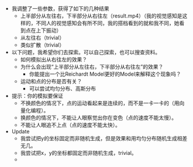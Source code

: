 * 我调整了一些参数，获得了如下的几种结果
  * 上半部分从左往右，下半部分从右往左（result.mp4）（我的视觉感知是这样的，不同人的视觉感知会有所不同，我的搭档看到的就和我不同，她看到点在上下振动）
  * 从左往右（trivial）
  * 类似扩散（trivial）
* 以下问题，我希望你们去探索。可以自己探索，也可以搜查资料。
  * 如何模拟出从右往左的效果？
  * 为什么会出现“上半部分从左往右，下半部分从右往左”的效果？
    * 你能提出一个比Reichardt Model更好的Model来解释这个现象吗？
  * 运动和点的分布是否有关？
    * 可以尝试均匀分布、高斯分布
* 提示：你的模拟要保证
  * 不换颜色的情况下，点的运动看起来是连续的，而不是一卡一卡的（用向量化编程）。
  * 换颜色的情况下，不能让人眼察觉出你在变色（点的速度不能太慢）。
  * 不能让人眼追不上点（点的速度不能太快）。
* Update
  * 我尝试把y的坐标固定而非随机生成，但是效果和用均匀分布随机生成相差无几。
  * 我尝试把x，y的坐标都固定而非随机生成，trivial。
  * 